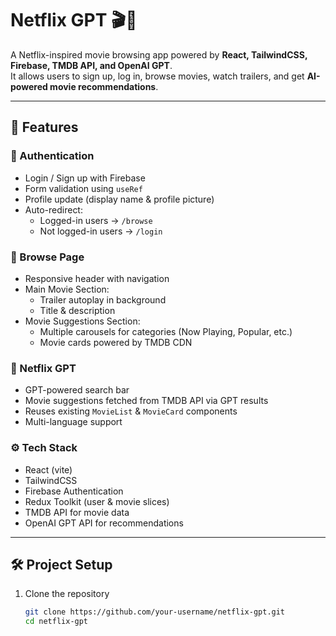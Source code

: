# Netflix GPT 🎬🤖

A Netflix-inspired movie browsing app powered by **React, TailwindCSS, Firebase, TMDB API, and OpenAI GPT**.  
It allows users to sign up, log in, browse movies, watch trailers, and get **AI-powered movie recommendations**.

---

## 🚀 Features

### 🔐 Authentication

- Login / Sign up with Firebase
- Form validation using `useRef`
- Profile update (display name & profile picture)
- Auto-redirect:
  - Logged-in users → `/browse`
  - Not logged-in users → `/login`

### 🎥 Browse Page

- Responsive header with navigation
- Main Movie Section:
  - Trailer autoplay in background
  - Title & description
- Movie Suggestions Section:
  - Multiple carousels for categories (Now Playing, Popular, etc.)
  - Movie cards powered by TMDB CDN

### 🤖 Netflix GPT

- GPT-powered search bar
- Movie suggestions fetched from TMDB API via GPT results
- Reuses existing `MovieList` & `MovieCard` components
- Multi-language support

### ⚙️ Tech Stack

- React (vite)
- TailwindCSS
- Firebase Authentication
- Redux Toolkit (user & movie slices)
- TMDB API for movie data
- OpenAI GPT API for recommendations

---

## 🛠 Project Setup

1. Clone the repository
   ```bash
   git clone https://github.com/your-username/netflix-gpt.git
   cd netflix-gpt
   ```
